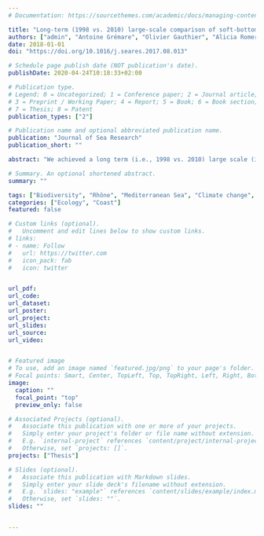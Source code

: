```yaml
---
# Documentation: https://sourcethemes.com/academic/docs/managing-content/

title: "Long-term (1998 vs. 2010) large-scale comparison of soft-bottom benthic macrofauna composition in the Gulf of Lions, NW Mediterranean Sea"
authors: ["admin", "Antoine Grémare", "Olivier Gauthier", "Alicia Romero-Ramirez", "Sabrina Bichon", "Jean-Michel Amouroux", "Céline Labrune"]
date: 2018-01-01
doi: "https://doi.org/10.1016/j.seares.2017.08.013"

# Schedule page publish date (NOT publication's date).
publishDate: 2020-04-24T10:18:33+02:00

# Publication type.
# Legend: 0 = Uncategorized; 1 = Conference paper; 2 = Journal article;
# 3 = Preprint / Working Paper; 4 = Report; 5 = Book; 6 = Book section;
# 7 = Thesis; 8 = Patent
publication_types: ["2"]

# Publication name and optional abbreviated publication name.
publication: "Journal of Sea Research"
publication_short: ""

abstract: "We achieved a long term (i.e., 1998 vs. 2010) large scale (i.e., whole Gulf of Lions) study of benthic macrofauna composition in the Gulf of Lions based on the resampling of 91 stations located along 21 inshore-offshore transects. Results show that the 3 main benthic communities identified in 1998 were still present in 2010 although their composition changed. Using only year and station of sampling we found a significant space-time interaction explaining changes in macrofaunal community composition, and, in this study, stations differ primarily in terms of depth and distance to the Rhône river mouth. Temporal changes in benthic macrofauna composition were clearly most important at shallow stations (i.e., in the Littoral Fine Sand community) than at deep ones (i.e., Terrigenous Coastal Mud community). These results are in good agreement with the current paradigm according to which climatic oscillations such as NAO (North Atlantic Oscillation) and WeMO (Western Mediterranean Oscillation) are indirectly (i.e., through changes in the frequency of occurrence and the intensity of storms) controlling benthic macrofauna composition in the Gulf of Lions. This hypothesis is further supported by a meta-analysis of changes in the average and maximal yearly abundances of the polychaete Ditrupa arietina. At last, the spatial modelling of 1998 and 2010 benthic macrofauna compositions both suggested a significant effect of Rhône River inputs on the spatial distribution of benthic macrofauna in the Gulf of Lions."

# Summary. An optional shortened abstract.
summary: ""

tags: ["Biodiversity", "Rhône", "Mediterranean Sea", "Climate change", "Thesis"]
categories: ["Ecology", "Coast"]
featured: false

# Custom links (optional).
#   Uncomment and edit lines below to show custom links.
# links:
# - name: Follow
#   url: https://twitter.com
#   icon_pack: fab
#   icon: twitter


url_pdf: 
url_code:
url_dataset:
url_poster: 
url_project:
url_slides:
url_source:
url_video: 


# Featured image
# To use, add an image named `featured.jpg/png` to your page's folder. 
# Focal points: Smart, Center, TopLeft, Top, TopRight, Left, Right, BottomLeft, Bottom, BottomRight.
image:
  caption: ""
  focal_point: "top"
  preview_only: false

# Associated Projects (optional).
#   Associate this publication with one or more of your projects.
#   Simply enter your project's folder or file name without extension.
#   E.g. `internal-project` references `content/project/internal-project/index.md`.
#   Otherwise, set `projects: []`.
projects: ["Thesis"]

# Slides (optional).
#   Associate this publication with Markdown slides.
#   Simply enter your slide deck's filename without extension.
#   E.g. `slides: "example"` references `content/slides/example/index.md`.
#   Otherwise, set `slides: ""`.
slides: ""


---
```

